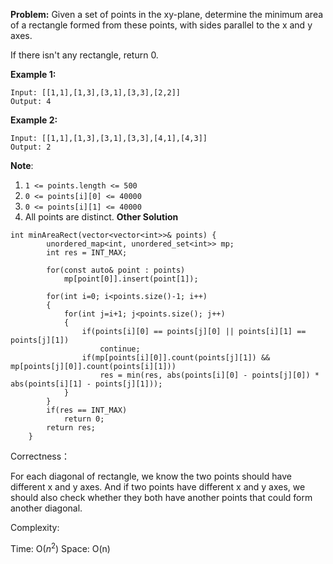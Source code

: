 **Problem:**
Given a set of points in the xy-plane, determine the minimum area of a rectangle formed from these points, with sides parallel to the x and y axes.

If there isn't any rectangle, return 0.

 

**Example 1:**

```
Input: [[1,1],[1,3],[3,1],[3,3],[2,2]]
Output: 4
```

**Example 2:**

```
Input: [[1,1],[1,3],[3,1],[3,3],[4,1],[4,3]]
Output: 2
```

 

**Note**:

1. `1 <= points.length <= 500`
2. `0 <= points[i][0] <= 40000`
3. `0 <= points[i][1] <= 40000`
4. All points are distinct.
**Other Solution**
```
int minAreaRect(vector<vector<int>>& points) {
        unordered_map<int, unordered_set<int>> mp;
        int res = INT_MAX;
        
        for(const auto& point : points)
            mp[point[0]].insert(point[1]);
        
        for(int i=0; i<points.size()-1; i++)
        {
            for(int j=i+1; j<points.size(); j++)
            {
                if(points[i][0] == points[j][0] || points[i][1] == points[j][1])
                    continue;
                if(mp[points[i][0]].count(points[j][1]) && mp[points[j][0]].count(points[i][1]))
                    res = min(res, abs(points[i][0] - points[j][0]) * abs(points[i][1] - points[j][1]));
            }
        }
        if(res == INT_MAX)
            return 0;
        return res;
    }
```
Correctness：

For each diagonal of rectangle, we know the two points should have different x and y axes. And if two points have different x and y axes, we should also check whether they both have another points that could form another diagonal. 

Complexity:

Time: O($n^2$)
Space: O(n)